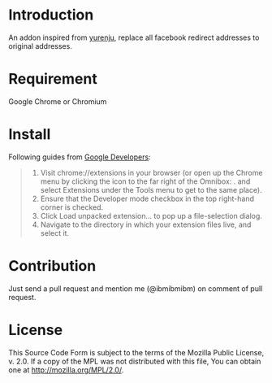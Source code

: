 # Introduction

An addon inspired from [yurenju](https://github.com/yurenju/nomore-fb-redirect),
replace all facebook redirect addresses to original addresses.

# Requirement

Google Chrome or Chromium

# Install

Following guides from [Google Developers](http://developer.chrome.com/extensions/getstarted.html):

>1. Visit chrome://extensions in your browser (or open up the Chrome menu by clicking the icon to the far right of the Omnibox: . and select Extensions under the Tools menu to get to the same place).
>2. Ensure that the Developer mode checkbox in the top right-hand corner is checked.
>3. Click Load unpacked extension… to pop up a file-selection dialog.
>4. Navigate to the directory in which your extension files live, and select it.

# Contribution

Just send a pull request and mention me (@ibmibmibm) on comment of pull request.

# License
This Source Code Form is subject to the terms of the Mozilla Public License, v. 2.0. If a copy of the MPL was not distributed with this file, You can obtain one at http://mozilla.org/MPL/2.0/.
